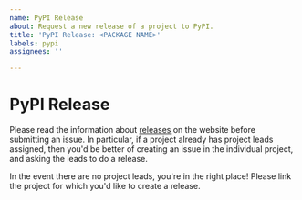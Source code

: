 ```yaml
---
name: PyPI Release
about: Request a new release of a project to PyPI.
title: 'PyPI Release: <PACKAGE NAME>'
labels: pypi
assignees: ''

---
```


# PyPI Release
Please read the information about [releases](https://jazzband.co/about/releases) on the website before submitting an issue. In particular, if a project already has project leads assigned, then you'd be better of creating an issue in the individual project, and asking the leads to do a release.

In the event there are no project leads, you're in the right place! Please link the project for which you'd like to create a release.
